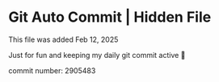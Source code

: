 # Git Auto Commit | Hidden File

This file was added Feb 12, 2025

Just for fun and keeping my daily git commit active 🤪

commit number: 2905483
